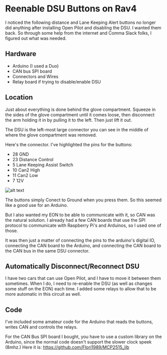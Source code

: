 # Reenable DSU Buttons on Rav4
I noticed the following distance and Lane Keeping Alert buttons no longer did anything after installing Open Pilot and disabling the DSU. I wanted them back. So through some help from the internet and Comma Slack folks, I figured out what was needed.

## Hardware
* Arduino (I used a Duo)
* CAN bus SPI board
* Connectors and Wires
* Relay board if trying to disable/enable DSU

## Location
Just about everything is done behind the glove compartment. Squeeze in the sides of the glove compartment until it comes loose, then disconnect the arm holding it in by pulling it to the left. Then just lift it out.

The DSU is the left-most large connector you can see in the middle of where the glove compartment was removed.

Here's the connector. I've highlighted the pins for the buttons:
* 28 GND
* 23 Distance Control
*  5 Lane Keeping Assist Switch
* 10 Can2 High
* 11 Can2 Low
*  7 12V

![alt text](https://github.com/joeljacobs/DSUButtons/blob/master/Images/DSU_Connector.png "DSU Connector")

The buttons simply Conect to Ground when you press them. So this seemed like a good use for an Arduino.

But I also wanted my EON to be able to communicate with it, so CAN was the natural solution.
I already had a few CAN boards that use the SPI protocol to communicate with Raspberry Pi's and Arduinos, so I used one of those.

It was then just a matter of connecting the pins to the arduino's digital IO, connecting the CAN board to the Arduino, and connecting the CAN board to the CAN bus in the same DSU connector. 

## Automatically Disconnect/Reconnect DSU
I have two cars that can use Open Pilot, and I have to move it between them sometimes. When I do, I need to re-enable the DSU (as well as changes some stuff on the EON) each time. I added some relays to allow that to be more automatic in this circuit as well. 

## Code
I've included some amateur code for the Arduino that reads the buttons, writes CAN and controls the relays. 

For the CAN Bus SPI board I bought, you have to use a custom library on the Arduino, since the normal code doesn't support the slower clock speek (8mhz.) Here it is:
https://github.com/Flori1989/MCP2515_lib
